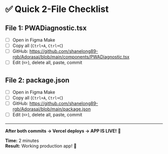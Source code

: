 # ✅ Quick 2-File Checklist

## File 1: PWADiagnostic.tsx
- [ ] Open in Figma Make
- [ ] Copy all (`Ctrl+A`, `Ctrl+C`)
- [ ] GitHub: https://github.com/shanelong89-rgb/Adorasai/blob/main/components/PWADiagnostic.tsx
- [ ] Edit (✏️), delete all, paste, commit

## File 2: package.json
- [ ] Open in Figma Make
- [ ] Copy all (`Ctrl+A`, `Ctrl+C`)
- [ ] GitHub: https://github.com/shanelong89-rgb/Adorasai/blob/main/package.json
- [ ] Edit (✏️), delete all, paste, commit

---

**After both commits → Vercel deploys → APP IS LIVE!** 🎉

**Time:** 2 minutes  
**Result:** Working production app! 🚀
